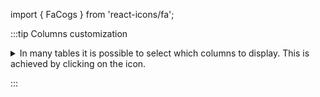 import { FaCogs } from 'react-icons/fa';

:::tip Columns customization

<details>
    <summary>
    In many tables it is possible to select which columns to display. This
    is achieved by clicking on the <FaCogs /> icon.
    </summary>
    <div>

After clicking on the <FaCogs /> icon a dialog box opens that allows to add a new column.

There are 5 parameters to fill for a new column:

- name: the column name. This will be displayed as the header to the column.
- rendererOptions: options that allows among other to format numbers. One very useful formatter is `numeral` (see after)
- width: number of pixels for the specific column. May stay empty for automatic layout.
- forceType: select how to display complex values (see later)
- jpath: where to find the information to display in the column

In order to add a new column you need to select the `jpath` using the hierarchical drop down menu.

![add.gif](add.gif)

Columns can be moved or rearranged as well.

![deleteMove.gif](deleteMove.gif)

**rendererOptions: `numeral`**

`number`,

| Value to format | rendererOptions | Result |
| --------------- | --------------- | ------ |
| 12.345678       | numeral:'#.##'  | 12.34  |
| 12.3            | numeral:'#.00'  | 12.30  |
| 0.3             | numeral:'#.0 %' | 30.0 % |

**forceType**

In the database some values are stored as an object that needs to be displayed to the user in an intuitive way.

For example the `unit` type will store in the database the value using as units `SI` (we convert the data to the units defined by the 'standard international') and specify in which units the user would like to display the data. So in the following example we are in fact storing the value -150°C by storing the value in SI (Kelvin) and specifying that the user wants to see it in °C.

```json
{
  "SI": 123.15,
  "unit": "°C"
}
```

Another example is the `valueUnits` type that will store the data in 2 different properties
(`value` and `unit`). In this case the value is stored in the specified units and there is no conversions.

```json
{
  "value": 123,
  "units": "°C"
}
```

While this way to store the data in the database is very practical it is not the way that the user would like to see his results. We have therefore the possibility to `forceType`: define how the user would like to see the results.

Other types include `mf`. This formatter allows to correctly display a molecular formula that is stored in the database as "C10H20O3". i.e. it will put the numbers in subscript (C₁₀H₂₀O₃).

</div>

</details>

:::
